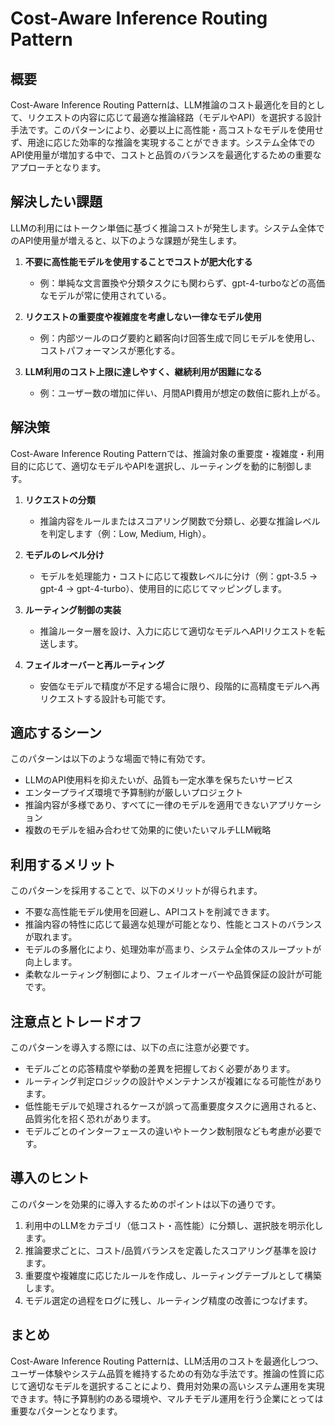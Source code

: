 # Cost-Aware Inference Routing Pattern

## 概要

Cost-Aware Inference Routing Patternは、LLM推論のコスト最適化を目的として、リクエストの内容に応じて最適な推論経路（モデルやAPI）を選択する設計手法です。このパターンにより、必要以上に高性能・高コストなモデルを使用せず、用途に応じた効率的な推論を実現することができます。システム全体でのAPI使用量が増加する中で、コストと品質のバランスを最適化するための重要なアプローチとなります。

## 解決したい課題

LLMの利用にはトークン単価に基づく推論コストが発生します。システム全体でのAPI使用量が増えると、以下のような課題が発生します。

1. **不要に高性能モデルを使用することでコストが肥大化する**
   - 例：単純な文言置換や分類タスクにも関わらず、gpt-4-turboなどの高価なモデルが常に使用されている。

2. **リクエストの重要度や複雑度を考慮しない一律なモデル使用**
   - 例：内部ツールのログ要約と顧客向け回答生成で同じモデルを使用し、コストパフォーマンスが悪化する。

3. **LLM利用のコスト上限に達しやすく、継続利用が困難になる**
   - 例：ユーザー数の増加に伴い、月間API費用が想定の数倍に膨れ上がる。

## 解決策

Cost-Aware Inference Routing Patternでは、推論対象の重要度・複雑度・利用目的に応じて、適切なモデルやAPIを選択し、ルーティングを動的に制御します。

1. **リクエストの分類**
   - 推論内容をルールまたはスコアリング関数で分類し、必要な推論レベルを判定します（例：Low, Medium, High）。

2. **モデルのレベル分け**
   - モデルを処理能力・コストに応じて複数レベルに分け（例：gpt-3.5 → gpt-4 → gpt-4-turbo）、使用目的に応じてマッピングします。

3. **ルーティング制御の実装**
   - 推論ルーター層を設け、入力に応じて適切なモデルへAPIリクエストを転送します。

4. **フェイルオーバーと再ルーティング**
   - 安価なモデルで精度が不足する場合に限り、段階的に高精度モデルへ再リクエストする設計も可能です。

## 適応するシーン

このパターンは以下のような場面で特に有効です。

- LLMのAPI使用料を抑えたいが、品質も一定水準を保ちたいサービス
- エンタープライズ環境で予算制約が厳しいプロジェクト
- 推論内容が多様であり、すべてに一律のモデルを適用できないアプリケーション
- 複数のモデルを組み合わせて効果的に使いたいマルチLLM戦略

## 利用するメリット

このパターンを採用することで、以下のメリットが得られます。

- 不要な高性能モデル使用を回避し、APIコストを削減できます。
- 推論内容の特性に応じて最適な処理が可能となり、性能とコストのバランスが取れます。
- モデルの多層化により、処理効率が高まり、システム全体のスループットが向上します。
- 柔軟なルーティング制御により、フェイルオーバーや品質保証の設計が可能です。

## 注意点とトレードオフ

このパターンを導入する際には、以下の点に注意が必要です。

- モデルごとの応答精度や挙動の差異を把握しておく必要があります。
- ルーティング判定ロジックの設計やメンテナンスが複雑になる可能性があります。
- 低性能モデルで処理されるケースが誤って高重要度タスクに適用されると、品質劣化を招く恐れがあります。
- モデルごとのインターフェースの違いやトークン数制限なども考慮が必要です。

## 導入のヒント

このパターンを効果的に導入するためのポイントは以下の通りです。

1. 利用中のLLMをカテゴリ（低コスト・高性能）に分類し、選択肢を明示化します。
2. 推論要求ごとに、コスト/品質バランスを定義したスコアリング基準を設けます。
3. 重要度や複雑度に応じたルールを作成し、ルーティングテーブルとして構築します。
4. モデル選定の過程をログに残し、ルーティング精度の改善につなげます。

## まとめ

Cost-Aware Inference Routing Patternは、LLM活用のコストを最適化しつつ、ユーザー体験やシステム品質を維持するための有効な手法です。推論の性質に応じて適切なモデルを選択することにより、費用対効果の高いシステム運用を実現できます。特に予算制約のある環境や、マルチモデル運用を行う企業にとっては重要なパターンとなります。
